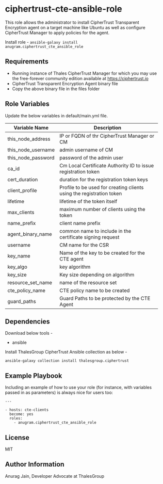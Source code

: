 ciphertrust-cte-ansible-role
============================

This role allows the administrator to install CipherTrust Transparent Encryption agent on a target machine like Ubuntu as well as configure CipherTrust Manager to apply policies for the agent.

Install role -
```ansible-galaxy install anugram.ciphertrust_cte_ansible_role```

Requirements
------------

* Running instance of Thales CipherTrust Manager for which you may use the free-forever community edition available at https://ciphertrust.io
* CipherTrust Transparent Encryption Agent binary file
* Copy the above binary file in the files folder

Role Variables
--------------
Update the below variables in default/main.yml file.

| Variable Name | Description |
|---|---|
| this_node_address | IP or FQDN of thr CipherTrust Manager or CM |
| this_node_username | admin username of CM |
| this_node_password | password of the admin user |
| ca_id | Cm Local Certificate Authority ID to issue registration token |
| cert_duration | duration for the registration token keys |
| client_profile | Profile to be used for creating clients using the registration token |
| lifetime | lifetime of the token itself |
| max_clients | maximum number of clients using the token |
| name_prefix | client name prefix |
| agent_binary_name | common name to include in the certificate signing request |
| username | CM name for the CSR |
| key_name | Name of the key to be created for the CTE agent |
| key_algo | key algorithm |
| key_size | Key size depending on algorithm |
| resource_set_name | name of the resource set |
| cte_policy_name | CTE policy name to be created |
| guard_paths | Guard Paths to be protected by the CTE Agent |

Dependencies
------------
Download below tools -

* ansible

Install ThalesGroup CipherTrust Ansible collection as below -

```
ansible-galaxy collection install thalesgroup.ciphertrust
```

Example Playbook
----------------

Including an example of how to use your role (for instance, with variables passed in as parameters) is always nice for users too:
```
---

- hosts: cte-clients
  become: yes
  roles:
    - anugram.ciphertrust_cte_ansible_role
```

License
-------

MIT

Author Information
------------------

Anurag Jain, Developer Advocate at ThalesGroup
